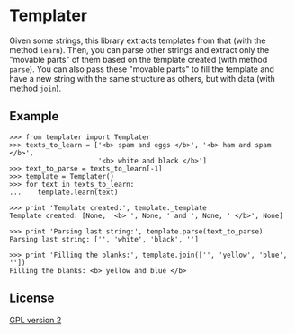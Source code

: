 Templater
=========

Given some strings, this library extracts templates from that (with the method
`learn`). Then, you can parse other strings and extract only the "movable
parts" of them based on the template created (with method `parse`). You can
also pass these "movable parts" to fill the template and have a new string with
the same structure as others, but with data (with method `join`).

Example
-------

    >>> from templater import Templater
    >>> texts_to_learn = ['<b> spam and eggs </b>', '<b> ham and spam </b>',
                          '<b> white and black </b>']
    >>> text_to_parse = texts_to_learn[-1]
    >>> template = Templater()
    >>> for text in texts_to_learn:
    ...    template.learn(text)

    >>> print 'Template created:', template._template
    Template created: [None, '<b> ', None, ' and ', None, ' </b>', None]

    >>> print 'Parsing last string:', template.parse(text_to_parse)
    Parsing last string: ['', 'white', 'black', '']

    >>> print 'Filling the blanks:', template.join(['', 'yellow', 'blue', ''])
    Filling the blanks: <b> yellow and blue </b>


License
-------

[GPL version 2](http://www.gnu.org/licenses/gpl-2.0.html)
